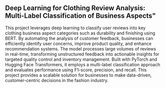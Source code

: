 ## Deep Learning for Clothing Review Analysis: Multi-Label Classification of Business Aspects"
This project leverages deep learning to classify user reviews into key clothing business aspect categories such as durability and finishing using BERT. By automating the analysis of customer feedback, businesses can efficiently identify user concerns, improve product quality, and enhance recommendation systems. The model processes large volumes of reviews in real-time, transforming unstructured feedback into actionable insights for targeted quality control and inventory management. Built with PyTorch and Hugging Face Transformers, it employs a multi-label classification approach and evaluates performance using F1-score, precision, and recall. This project provides a scalable solution for businesses to make data-driven, customer-centric decisions in the fashion industry.
